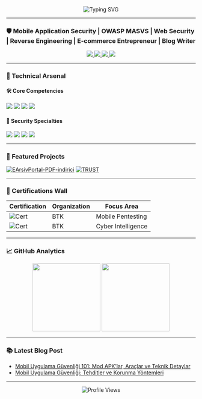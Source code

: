 <div align="center">
  <img src="https://readme-typing-svg.demolab.com?font=Fira+Code&weight=600&size=26&duration=4000&pause=1000&color=38BDD6&center=true&vCenter=true&width=435&lines=Hi+%F0%9F%91%8B%2C+I'm+G%C3%BCven+Ada;Cyber+Security+Researcher;Penetration+Tester;Mobile+App+Security+Expert" alt="Typing SVG" />
</div>

---

### 🛡️ Mobile Application Security | OWASP MASVS | Web Security | Reverse Engineering | E-commerce Entrepreneur | Blog Writer

<div align="center">
  <a href="https://www.linkedin.com/in/guvenada/">
    <img src="https://img.shields.io/badge/LinkedIn-0A66C2?style=for-the-badge&logo=linkedin&logoColor=white" />
  </a>
  <a href="https://guvenada.medium.com/">
    <img src="https://img.shields.io/badge/Medium-000000?style=for-the-badge&logo=medium&logoColor=white" />
  </a>
  <a href="mailto:adaguven@protonmail.com">
    <img src="https://img.shields.io/badge/ProtonMail-8B89CC?style=for-the-badge&logo=protonmail&logoColor=white" />
  </a>
  <a href="https://steamcommunity.com/id/BlaQ_Q/">
    <img src="https://img.shields.io/badge/steam-%23000000.svg?style=for-the-badge&logo=steam&logoColor=white" />
  </a>
</div>

---

### 🔧 Technical Arsenal

#### 🛠️ Core Competencies
![](https://img.shields.io/badge/Python-3776AB?style=for-the-badge&logo=python&logoColor=white)
![](https://img.shields.io/badge/C-A8B9CC?style=for-the-badge&logo=c&logoColor=black)
![](https://img.shields.io/badge/Reverse_Engineering-FF6F00?style=for-the-badge&logo=radar&logoColor=white)
![](https://img.shields.io/badge/Penetration_Testing-FF0000?style=for-the-badge&logo=target&logoColor=white)

#### 🔐 Security Specialties
![](https://img.shields.io/badge/Mobile_Security-4285F4?style=for-the-badge&logo=android&logoColor=white)
![](https://img.shields.io/badge/OWASP-000000?style=for-the-badge&logo=owasp&logoColor=white)
![](https://img.shields.io/badge/CTF-FFD700?style=for-the-badge&logo=chess.com&logoColor=black)
![](https://img.shields.io/badge/Forensics-4B0082?style=for-the-badge&logo=micropython&logoColor=white)

---

### 🚀 Featured Projects

[![EArsivPortal-PDF-indirici](https://github-readme-stats.vercel.app/api/pin/?username=guvenada&repo=EArsivPortal-PDF-indirici&theme=radical)](https://github.com/guvenada/EArsivPortal-PDF-indirici)
[![TRUST](https://github-readme-stats.vercel.app/api/pin/?username=guvenada&repo=TRUST&theme=radical)](https://github.com/guvenada/TRUST)

---

### 📜 Certifications Wall

| Certification | Organization | Focus Area |
|---------------|--------------|------------|
| ![Cert](https://img.shields.io/badge/Mobile_Security-BTK-blue) | BTK | Mobile Pentesting |
| ![Cert](https://img.shields.io/badge/Threat_Hunting-BTK-green) | BTK | Cyber Intelligence |

---

### 📈 GitHub Analytics

<div align="center">
  <img height="180em" src="https://github-readme-stats.vercel.app/api?username=guvenada&show_icons=true&theme=radical" />
  <img height="180em" src="https://github-readme-streak-stats.herokuapp.com/?user=guvenada&theme=radical" />
</div>

---

### 📚 Latest Blog Post
<!-- blog baslangic -->
- [Mobil Uygulama Güvenliği 101: Mod APK’lar, Araçlar ve Teknik Detaylar](https://guvenada.medium.com/mobil-uygulama-güvenliği-101-mod-apklar-araçlar-ve-teknik-detaylar-41e2357026c6)
- [Mobil Uygulama Güvenliği: Tehditler ve Korunma Yöntemleri](https://guvenada.medium.com/mobil-uygulama-güvenliği-tehditler-ve-korunma-yöntemleri-243f3f3bf0d9)
<!-- blog bitis -->

---

<div align="center">
  <img src="https://komarev.com/ghpvc/?username=guvenada&style=flat-square&color=blue" alt="Profile Views"/>
</div>
